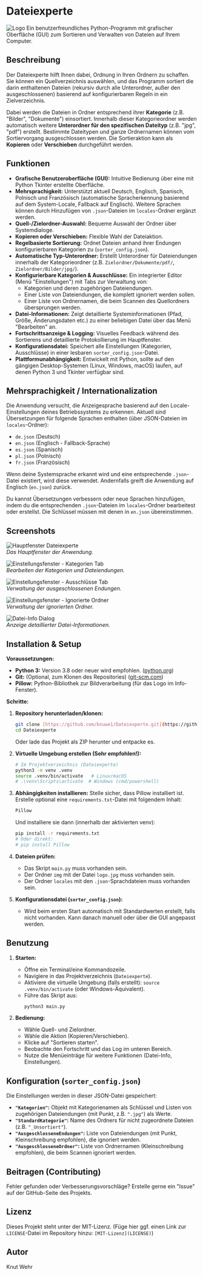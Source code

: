 # Dateiexperte

![Logo](img/logo.jpg)   Ein benutzerfreundliches Python-Programm mit grafischer Oberfläche (GUI) zum Sortieren und Verwalten von Dateien auf Ihrem Computer.

## Beschreibung

Der Dateiexperte hilft Ihnen dabei, Ordnung in Ihren Ordnern zu schaffen. Sie können ein Quellverzeichnis auswählen, und das Programm sortiert die darin enthaltenen Dateien (rekursiv durch alle Unterordner, außer den ausgeschlossenen) basierend auf konfigurierbaren Regeln in ein Zielverzeichnis.

Dabei werden die Dateien in Ordner entsprechend ihrer **Kategorie** (z.B. "Bilder", "Dokumente") einsortiert. Innerhalb dieser Kategorieordner werden automatisch weitere **Unterordner für den spezifischen Dateityp** (z.B. "jpg", "pdf") erstellt. Bestimmte Dateitypen und ganze Ordnernamen können vom Sortiervorgang ausgeschlossen werden. Die Sortieraktion kann als **Kopieren** oder **Verschieben** durchgeführt werden.

## Funktionen

* **Grafische Benutzeroberfläche (GUI):** Intuitive Bedienung über eine mit Python Tkinter erstellte Oberfläche.
* **Mehrsprachigkeit:** Unterstützt aktuell Deutsch, Englisch, Spanisch, Polnisch und Französisch (automatische Spracherkennung basierend auf dem System-Locale, Fallback auf Englisch). Weitere Sprachen können durch Hinzufügen von `.json`-Dateien im `locales`-Ordner ergänzt werden.
* **Quell-/Zielordner-Auswahl:** Bequeme Auswahl der Ordner über Systemdialoge.
* **Kopieren oder Verschieben:** Flexible Wahl der Dateiaktion.
* **Regelbasierte Sortierung:** Ordnet Dateien anhand ihrer Endungen konfigurierbaren Kategorien zu (`sorter_config.json`).
* **Automatische Typ-Unterordner:** Erstellt Unterordner für Dateiendungen innerhalb der Kategorieordner (z.B. `Zielordner/Dokumente/pdf/`, `Zielordner/Bilder/jpg/`).
* **Konfigurierbare Kategorien & Ausschlüsse:** Ein integrierter Editor (Menü "Einstellungen") mit Tabs zur Verwaltung von:
    * Kategorien und deren zugehörigen Dateiendungen.
    * Einer Liste von Dateiendungen, die komplett ignoriert werden sollen.
    * Einer Liste von Ordnernamen, die beim Scannen des Quellordners übersprungen werden.
* **Datei-Informationen:** Zeigt detaillierte Systeminformationen (Pfad, Größe, Änderungsdaten etc.) zu einer beliebigen Datei über das Menü "Bearbeiten" an.
* **Fortschrittsanzeige & Logging:** Visuelles Feedback während des Sortierens und detaillierte Protokollierung im Hauptfenster.
* **Konfigurationsdatei:** Speichert alle Einstellungen (Kategorien, Ausschlüsse) in einer lesbaren `sorter_config.json`-Datei.
* **Plattformunabhängigkeit:** Entwickelt mit Python, sollte auf den gängigen Desktop-Systemen (Linux, Windows, macOS) laufen, auf denen Python 3 und Tkinter verfügbar sind.

## Mehrsprachigkeit / Internationalization

Die Anwendung versucht, die Anzeigesprache basierend auf den Locale-Einstellungen deines Betriebssystems zu erkennen. Aktuell sind Übersetzungen für folgende Sprachen enthalten (über JSON-Dateien im `locales`-Ordner):

* `de.json` (Deutsch)
* `en.json` (Englisch - Fallback-Sprache)
* `es.json` (Spanisch)
* `pl.json` (Polnisch)
* `fr.json` (Französisch)

Wenn deine Systemsprache erkannt wird und eine entsprechende `.json`-Datei existiert, wird diese verwendet. Andernfalls greift die Anwendung auf Englisch (`en.json`) zurück.

Du kannst Übersetzungen verbessern oder neue Sprachen hinzufügen, indem du die entsprechenden `.json`-Dateien im `locales`-Ordner bearbeitest oder erstellst. Die Schlüssel müssen mit denen in `en.json` übereinstimmen.

## Screenshots

![Hauptfenster Dateiexperte](img/Screenshot_Hauptfenster.png)  
*Das Hauptfenster der Anwendung.*

![Einstellungsfenster - Kategorien Tab](img/Screenshot_Kategorien.png)  
*Bearbeiten der Kategorien und Dateiendungen.*

![Einstellungsfenster - Ausschlüsse Tab](img/Screenshot_AusgeschlosseneEndungen.png)  
*Verwaltung der ausgeschlossenen Endungen.*

![Einstellungsfenster - Ignorierte Ordner](img/Screenshot_IgnorierteOrdner.png)  
*Verwaltung der ignorierten Ordner.*

![Datei-Info Dialog](img/ScreenshotInfo.png)  
*Anzeige detaillierter Datei-Informationen.*

## Installation & Setup

**Voraussetzungen:**

* **Python 3:** Version 3.8 oder neuer wird empfohlen. ([python.org](https://www.python.org/))
* **Git:** (Optional, zum Klonen des Repositories) ([git-scm.com](https://git-scm.com/))
* **Pillow:** Python-Bibliothek zur Bildverarbeitung (für das Logo im Info-Fenster).

**Schritte:**

1.  **Repository herunterladen/klonen:**
    ```bash
    git clone [https://github.com/knuwe1/Dateiexperte.git](https://github.com/knuwe1/Dateiexperte.git)
    cd Dateiexperte
    ```
    Oder lade das Projekt als ZIP herunter und entpacke es.

2.  **Virtuelle Umgebung erstellen (Sehr empfohlen!):**
    ```bash
    # Im Projektverzeichnis (Dateiexperte)
    python3 -m venv .venv
    source .venv/bin/activate   # Linux/macOS
    # .\venv\Scripts\activate  # Windows (cmd/powershell)
    ```

3.  **Abhängigkeiten installieren:**
    Stelle sicher, dass Pillow installiert ist. Erstelle optional eine `requirements.txt`-Datei mit folgendem Inhalt:
    ```txt
    Pillow
    ```
    Und installiere sie dann (innerhalb der aktivierten venv):
    ```bash
    pip install -r requirements.txt
    # Oder direkt:
    # pip install Pillow
    ```

4.  **Dateien prüfen:**
    * Das Skript `main.py` muss vorhanden sein.
    * Der Ordner `img` mit der Datei `logo.jpg` muss vorhanden sein.
    * Der Ordner `locales` mit den `.json`-Sprachdateien muss vorhanden sein.

5.  **Konfigurationsdatei (`sorter_config.json`):**
    * Wird beim ersten Start automatisch mit Standardwerten erstellt, falls nicht vorhanden. Kann danach manuell oder über die GUI angepasst werden.

## Benutzung

1.  **Starten:**
    * Öffne ein Terminal/eine Kommandozeile.
    * Navigiere in das Projektverzeichnis (`Dateiexperte`).
    * Aktiviere die virtuelle Umgebung (falls erstellt): `source .venv/bin/activate` (oder Windows-Äquivalent).
    * Führe das Skript aus:
        ```bash
        python3 main.py
        ```

2.  **Bedienung:**
    * Wähle Quell- und Zielordner.
    * Wähle die Aktion (Kopieren/Verschieben).
    * Klicke auf "Sortieren starten".
    * Beobachte den Fortschritt und das Log im unteren Bereich.
    * Nutze die Menüeinträge für weitere Funktionen (Datei-Info, Einstellungen).

## Konfiguration (`sorter_config.json`)

Die Einstellungen werden in dieser JSON-Datei gespeichert:

* **`"Kategorien"`:** Objekt mit Kategorienamen als Schlüssel und Listen von zugehörigen Dateiendungen (mit Punkt, z.B. `".jpg"`) als Werte.
* **`"StandardKategorie"`:** Name des Ordners für nicht zugeordnete Dateien (z.B. `"_Unsortiert"`).
* **`"AusgeschlosseneEndungen"`:** Liste von Dateiendungen (mit Punkt, Kleinschreibung empfohlen), die ignoriert werden.
* **`"AusgeschlosseneOrdner"`:** Liste von Ordnernamen (Kleinschreibung empfohlen), die beim Scannen ignoriert werden.

## Beitragen (Contributing)

Fehler gefunden oder Verbesserungsvorschläge? Erstelle gerne ein "Issue" auf der GitHub-Seite des Projekts.

## Lizenz

Dieses Projekt steht unter der MIT-Lizenz. (Füge hier ggf. einen Link zur `LICENSE`-Datei im Repository hinzu: `[MIT-Lizenz](LICENSE)`)

## Autor

Knut Wehr